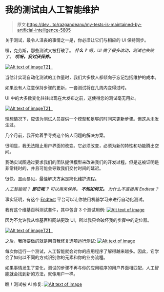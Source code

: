 # 我的测试由人工智能维护

> 原文:[https://dev . to/razgandeanu/my-tests-is-maintained-by-artificial-intelligence-5805](https://dev.to/razgandeanu/my-tests-are-being-maintained-by-artificial-intelligence-5805)

关于测试，最令人沮丧的事情之一是，你必须让它们与相应的 UI 保持同步。

嘿，克劳斯，那些测试又被打破了。
***什么？***
*嗯，UI 做了很多改动，测试也失败了。*
***哎呀，我讨厌保养。***

[![Alt text of image](../Images/8998b1f00c4a3752a8604aaed2fdfcaa.png)T2】](https://i.giphy.com/media/l4FGKcOu4bKzoHF6w/source.gif)

当估计实现自动化测试的工作量时，我们大多数人都倾向于忘记包括维护的成本。

如果没有人注意保持步骤的更新，一套测试将在几周内变得过时。

UI 中的大多数变化往往出现在大发布之前，这使得您的测试毫无用处。

[![Alt text of image](../Images/7d84fcb361a71b3eec873e00204d526f.png)T2】](https://i.giphy.com/media/xTiTnJ3BooiDs8dL7W/giphy.gif)

理想情况下，应该为测试人员提供一个模型和足够的时间来更新步骤。但这从未发生过。

几个月前，我开始着手寻找这个恼人问题的解决方案。

很明显，我无法阻止用户界面的改变。它必须改变，必须为新的特性和功能腾出空间。

我确实试图通过要求我们的团队提供模型来改进我们的开发过程，但是这被证明是非常耗时的，并且可能会导致我们交付时间的延迟。

很快，显而易见，最佳解决方案是简化维护流程。

*人工智能呢？*
***那它呢？***
*可以用来保养。*
***不知如何艾。***
*为什么不直接用 Endtest？*

事实证明，有这个 [Endtest](https://endtest.io) 平台可以让你使用机器学习来进行自动化测试。

我有这个维基百科测试套件，其中包含 3 个测试用例:
[![Alt text of image](../Images/63edada71dcc50452ea2b40414d91a5f.png)](https://res.cloudinary.com/practicaldev/image/fetch/s--wpoMBVEE--/c_limit%2Cf_auto%2Cfl_progressive%2Cq_auto%2Cw_880/https://i.imgur.com/mnldEUH.png)

因为不允许我从维基百科网站更改 UI，所以我只会破坏我的步骤中的定位器。

[![Alt text of image](../Images/a3340bcc953a894228e2fe9149096149.png)T2】](https://res.cloudinary.com/practicaldev/image/fetch/s--GsktBJGR--/c_limit%2Cf_auto%2Cfl_progressive%2Cq_auto%2Cw_880/https://i.imgur.com/pz4exct.png)

之后，我所要做的就是用自我修复选项运行测试:
[![Alt text of image](../Images/e300cdbe4672e104923de59c248ebeb3.png)](https://res.cloudinary.com/practicaldev/image/fetch/s--3ZNqjpNq--/c_limit%2Cf_auto%2Cfl_progressive%2Cq_auto%2Cw_880/https://i.imgur.com/71TDdcw.png)

每次你运行一个测试，人工智能就会对你的应用程序了解得越来越多。因此，它学会了如何以不同的方式识别你的元素和你的业务流程。

如果事情发生了变化，测试的步骤不再与你的应用程序的用户界面相匹配，人工智能就会找到新的方法，就像用户一样。

瞧！测试被 AI 修复:
[![Alt text of image](../Images/52279ecdd6c82f0c0fc0173715156d32.png)](https://res.cloudinary.com/practicaldev/image/fetch/s--fHC-gnKW--/c_limit%2Cf_auto%2Cfl_progressive%2Cq_auto%2Cw_880/https://i.imgur.com/eRHUQ5v.png)
